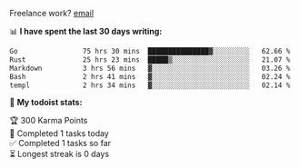 Freelance work? [email](mailto:fanosoro@gmail.com)

📊 **I have spent the last 30 days writing:**
<!--START_SECTION:waka-->

```txt
Go                75 hrs 30 mins  ███████████████▓░░░░░░░░░   62.66 %
Rust              25 hrs 23 mins  █████▒░░░░░░░░░░░░░░░░░░░   21.07 %
Markdown          3 hrs 56 mins   ▓░░░░░░░░░░░░░░░░░░░░░░░░   03.26 %
Bash              2 hrs 41 mins   ▓░░░░░░░░░░░░░░░░░░░░░░░░   02.24 %
templ             2 hrs 34 mins   ▓░░░░░░░░░░░░░░░░░░░░░░░░   02.14 %
```

<!--END_SECTION:waka-->

🚧 **My todoist stats:**
<!-- TODO-IST:START -->
🏆  300 Karma Points           
🌸  Completed 1 tasks today           
✅  Completed 1 tasks so far           
⏳  Longest streak is 0 days
<!-- TODO-IST:END -->
